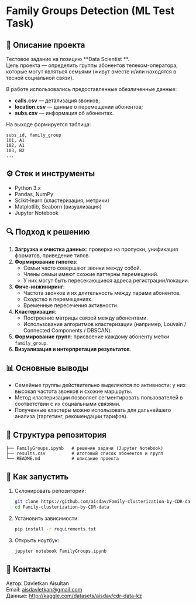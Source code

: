 # Family Groups Detection (ML Test Task)

## 📌 Описание проекта
Тестовое задание на позицию **Data Scientist **.  
Цель проекта — определить группы абонентов телеком-оператора, которые могут являться семьями (живут вместе и/или находятся в тесной социальной связи).  

В работе использовались предоставленные обезличенные данные:  
- **calls.csv** — детализация звонков;  
- **location.csv** — данные о перемещении абонентов;  
- **subs.csv** — информация об абонентах.  

На выходе формируется таблица:  

```
subs_id, family_group
101, A1
102, A1
103, B2
...
```

## ⚙️ Стек и инструменты
- Python 3.x  
- Pandas, NumPy  
- Scikit-learn (кластеризация, метрики)  
- Matplotlib, Seaborn (визуализация)  
- Jupyter Notebook  

## 🔍 Подход к решению
1. **Загрузка и очистка данных**: проверка на пропуски, унификация форматов, приведение типов.  
2. **Формирование гипотез**:  
   - Семьи часто совершают звонки между собой.  
   - Члены семьи имеют схожие паттерны перемещений.  
   - У них могут быть пересекающиеся адреса регистрации/локации.  
3. **Фиче-инжиниринг**:  
   - Частота звонков и их длительность между парами абонентов.  
   - Сходство в перемещениях.  
   - Временные пересечения активности.  
4. **Кластеризация**:  
   - Построение матрицы связей между абонентами.  
   - Использование алгоритмов кластеризации (например, Louvain / Connected Components / DBSCAN).  
5. **Формирование групп**: присвоение каждому абоненту метки `family_group`.  
6. **Визуализация и интерпретация результатов**.  

## 📊 Основные выводы
- Семейные группы действительно выделяются по активности: у них высокая частота звонков и схожие маршруты.  
- Метод кластеризации позволяет сегментировать пользователей в соответствии с их социальными связями.  
- Полученные кластеры можно использовать для дальнейшего анализа (таргетинг, рекомендации тарифов).  

## 📁 Структура репозитория
```
├── FamilyGroups.ipynb   # решение задачи (Jupyter Notebook)
├── results.csv          # итоговый список абонентов и групп
└── README.md            # описание проекта
```

## 🚀 Как запустить
1. Склонировать репозиторий:  
   ```bash
   git clone https://github.com/aisdav/Family-clusterization-by-CDR-data.git
   cd Family-clusterization-by-CDR-data
   ```
2. Установить зависимости:  
   ```bash
   pip install -r requirements.txt
   ```
3. Открыть ноутбук:  
   ```bash
   jupyter notebook FamilyGroups.ipynb
   ```

## 📌 Контакты
Автор: Davletkan Aisultan  
Email: aisdavletkan@gmail.com  
Данные: http://kaggle.com/datasets/aisdav/cdr-data-kz
